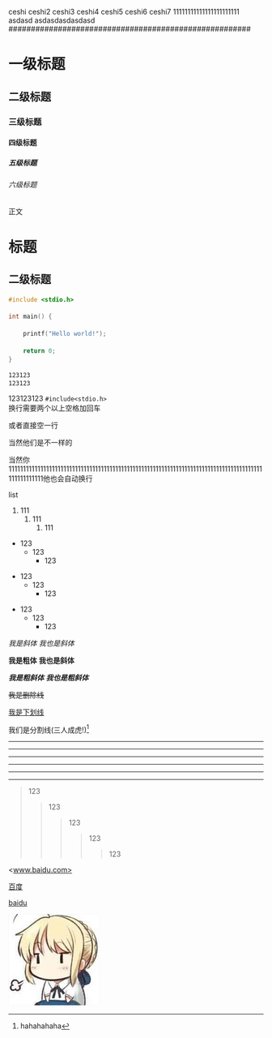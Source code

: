 ceshi
ceshi2
ceshi3
ceshi4
ceshi5
ceshi6
ceshi7
11111111111111111111111
asdasd
asdasdasdasdasd
######################################################
# 一级标题
## 二级标题
### 三级标题
#### 四级标题
##### 五级标题
###### 六级标题
正文

标题
=============
二级标题
-------------------------

```c
#include <stdio.h>

int main() {
    
    printf("Hello world!");
    
    return 0;
}
```

    123123
    123123

123123123  `#include<stdio.h>`  
换行需要两个以上空格加回车

或者直接空一行

当然他们是不一样的

当然你1111111111111111111111111111111111111111111111111111111111111111111111111111111111111111111111111111他也会自动换行

list
1. 111
    1. 111
        1. 111
- 123
    - 123
        - 123
* 123
    * 123
        * 123
+ 123
    + 123
        + 123


*我是斜体*
_我也是斜体_

**我是粗体**
__我也是斜体__

***我是粗斜体***
___我也是粗斜体___

~~我是删除线~~

<u>我是下划线</u>


我们是分割线(三人成虎!)[^OUT]


***
* * *
**************************
---
- - -
--------------------------

> 123
> > 123
> >
> > > 123
> > > > 123
> > > >
> > > > > 123

<www.baidu.com>

[百度](www.baidu.com)

[baidu][1]



![1231233](20180522174119.png)



[1]: www.baidu.com
[^OUT]:hahahahaha
